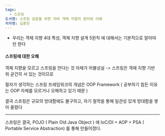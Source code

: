 ```yaml
---
tags:
  - 스프링
도서명: 스프링 입문을 위한 자바 객체 지향의 원리와 이해
저자명: 김종민
---
```

- 우리는 객체 지향 4대 특성, 객체 지향 설계 5원칙 에 대해서는 기본적으로 알아야만 한다

#### 스프링에 대한 오해

객체 지향을 모르고 스프링을 안다는 것 자체가 어불성설
-> 스프링은 객체 지향 기반 위 굳건히 서 있는 것이므로

필자가 생각하는 스프링 프레임워크의 개념은 OOP Framework
( 공부하기 힘든 이유는 OOP 자체를 모르거나 오해하고 있기 때문 )

결국 스프링은 규모의 방대함에도 불구하고, 자기 철학을 통해 일관성 있게 방대함을 쌓아 올렸다

---

스프링은 결국, POJO ( Plain Old Java Object ) 에
IoC/DI + AOP + PSA ( Portable Service Abstraction) 를 통해 만들어졌다.

